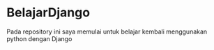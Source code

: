 # BelajarDjango
Pada repository ini saya memulai untuk belajar kembali menggunakan python dengan Django
